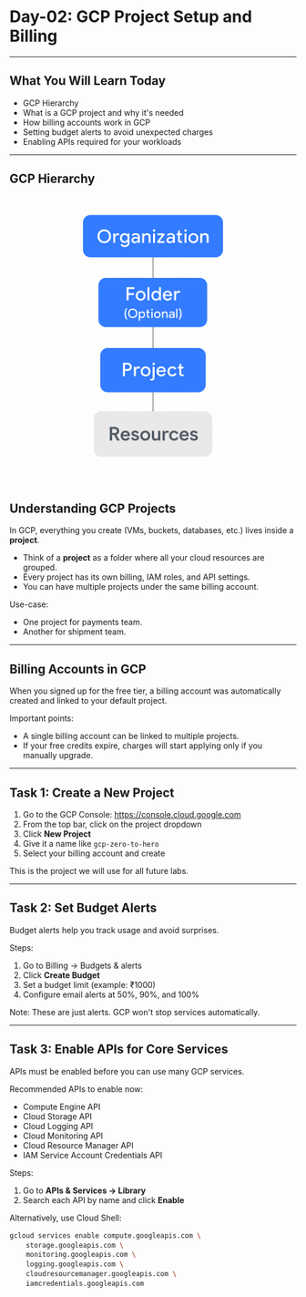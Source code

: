 # Day-02: GCP Project Setup and Billing

---

## What You Will Learn Today

- GCP Hierarchy
- What is a GCP project and why it's needed
- How billing accounts work in GCP
- Setting budget alerts to avoid unexpected charges
- Enabling APIs required for your workloads

---

## GCP Hierarchy
![GCP-H](https://github.com/Prudhvi5442/GCP-Google-Cloud-Platform-/blob/baf0dd2046d48ef4511361443976684c7fd6c2ad/images/470928412-c1d9b947-bf12-4b30-9df6-df3491dc01a8.png)
## Understanding GCP Projects

In GCP, everything you create (VMs, buckets, databases, etc.) lives inside a **project**.

- Think of a **project** as a folder where all your cloud resources are grouped.
- Every project has its own billing, IAM roles, and API settings.
- You can have multiple projects under the same billing account.

Use-case:
- One project for payments team.
- Another for shipment team.

---

## Billing Accounts in GCP

When you signed up for the free tier, a billing account was automatically created and linked to your default project.

Important points:
- A single billing account can be linked to multiple projects.
- If your free credits expire, charges will start applying only if you manually upgrade.

---

## Task 1: Create a New Project

1. Go to the GCP Console: https://console.cloud.google.com
2. From the top bar, click on the project dropdown
3. Click **New Project**
4. Give it a name like `gcp-zero-to-hero`
5. Select your billing account and create

This is the project we will use for all future labs.

---

## Task 2: Set Budget Alerts

Budget alerts help you track usage and avoid surprises.

Steps:

1. Go to Billing → Budgets & alerts
2. Click **Create Budget**
3. Set a budget limit (example: ₹1000)
4. Configure email alerts at 50%, 90%, and 100%

Note: These are just alerts. GCP won't stop services automatically.

---

## Task 3: Enable APIs for Core Services

APIs must be enabled before you can use many GCP services.

Recommended APIs to enable now:

- Compute Engine API
- Cloud Storage API
- Cloud Logging API
- Cloud Monitoring API
- Cloud Resource Manager API
- IAM Service Account Credentials API

Steps:

1. Go to **APIs & Services → Library**
2. Search each API by name and click **Enable**

Alternatively, use Cloud Shell:

```bash
gcloud services enable compute.googleapis.com \
    storage.googleapis.com \
    monitoring.googleapis.com \
    logging.googleapis.com \
    cloudresourcemanager.googleapis.com \
    iamcredentials.googleapis.com
```
